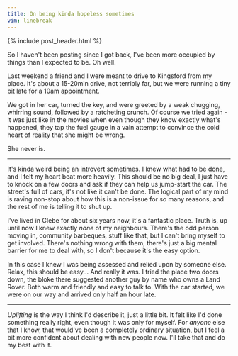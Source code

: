 ```yaml
---
title: On being kinda hopeless sometimes
vim: linebreak
---
```


{% include post_header.html %}

So I haven't been posting since I got back, I've been more occupied by things than I expected to be. Oh well.

Last weekend a friend and I were meant to drive to Kingsford from my place. It's about a 15-20min drive, not terribly far, but we were running a tiny bit late for a 10am appointment.

We got in her car, turned the key, and were greeted by a weak chugging, whirring sound, followed by a ratcheting crunch. Of course we tried again - it was just like in the movies when even though they know exactly what's happened, they tap the fuel gauge in a vain attempt to convince the cold heart of reality that she might be wrong.

She never is.

---

It's kinda weird being an introvert sometimes. I knew what had to be done, and I felt my heart beat more heavily. This should be no big deal, I just have to knock on a few doors and ask if they can help us jump-start the car. The street's full of cars, it's not like it can't be done. The logical part of my mind is raving non-stop about how this is a non-issue for so many reasons, and the rest of me is telling it to shut up.

I've lived in Glebe for about six years now, it's a fantastic place. Truth is, up until now I knew exactly *none* of my neighbours. There's the odd person moving in, community barbeques, stuff like that, but I can't bring myself to get involved. There's nothing wrong with them, there's just a big mental barrier for me to deal with, so I don't because it's the easy option.

In this case I knew I was being assessed and relied upon by someone else. Relax, this should be easy... And really it was. I tried the place two doors down, the bloke there suggested another guy by name who owns a Land Rover. Both warm and friendly and easy to talk to. With the car started, we were on our way and arrived only half an hour late.

---

*Uplifting* is the way I think I'd describe it, just a little bit. It felt like I'd done something really right, even though it was only for myself. For *anyone* else that I know, that would've been a completely ordinary situation, but I feel a bit more confident about dealing with new people now. I'll take that and do my best with it.

